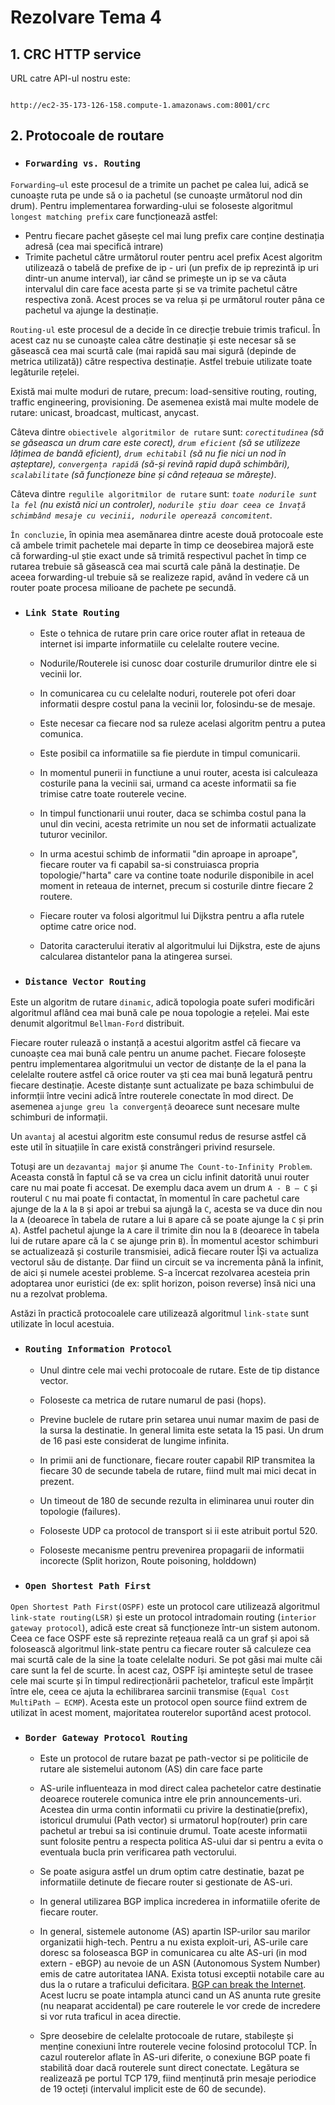 # Rezolvare Tema 4

## 1. CRC HTTP service
URL catre API-ul nostru este:
```

http://ec2-35-173-126-158.compute-1.amazonaws.com:8001/crc
```

## 2. Protocoale de routare

- ### **`Forwarding vs. Routing`**


`Forwarding–ul` este procesul de a trimite un pachet pe calea lui, adică se cunoaște ruta pe unde să o ia pachetul (se cunoaște următorul nod din drum). Pentru implementarea forwarding-ului se foloseste algoritmul `longest matching prefix` care funcționează astfel: 
-	Pentru fiecare pachet găsește cel mai lung prefix care conține destinația adresă (cea mai specifică intrare)
-	Trimite pachetul către următorul router pentru acel prefix
Acest algoritm utilizează o tabelă de prefixe de ip - uri (un prefix de ip reprezintă ip uri dintr-un anume interval), iar când se primește un ip se va căuta intervalul din care face acesta parte și se va trimite pachetul către respectiva zonă. Acest proces se va relua și pe următorul router pâna ce pachetul va ajunge la destinație.

`Routing-ul` este procesul de a decide în ce direcție trebuie trimis traficul. În acest caz nu se cunoaște calea către destinație și este necesar să se găsească cea mai scurtă cale (mai rapidă sau mai sigură (depinde de metrica utilizată)) către respectiva destinație. Astfel trebuie utilizate toate legăturile rețelei.

Există mai multe moduri de rutare, precum: load-sensitive routing, routing, traffic engineering, provisioning.
De asemenea există mai multe modele de rutare: unicast, broadcast, multicast, anycast.

Câteva dintre `obiectivele algoritmilor de rutare` sunt: *`corectitudinea` (să se găseasca un drum care este corect), `drum eficient` (să se utilizeze lățimea de bandă eficient), `drum echitabil` (să nu fie nici un nod în așteptare), `convergența rapidă` (să-și revină rapid după schimbări), `scalabilitate` (să funcționeze bine și când rețeaua se mărește)*.

Câteva dintre `regulile algoritmilor de rutare` sunt: *`toate nodurile sunt la fel` (nu există nici un controler), `nodurile știu doar ceea ce învață schimbând mesaje cu vecinii, nodurile operează concomitent`.*

`În concluzie`, în opinia mea asemănarea dintre aceste două protocoale este că ambele trimit pachetele mai departe în timp ce deosebirea majoră este că forwarding-ul știe exact unde să trimită respectivul pachet în timp ce rutarea trebuie să găsească cea mai scurtă cale până la destinație. De aceea forwarding-ul trebuie să se realizeze rapid, având în vedere că un router poate procesa milioane de pachete pe secundă.

- ### **`Link State Routing`**

  - Este o tehnica de rutare prin care orice router aflat in reteaua de internet isi imparte informatiile cu celelalte routere vecine.

  - Nodurile/Routerele isi cunosc doar costurile drumurilor dintre ele si vecinii lor.

   - In comunicarea cu cu celelalte noduri, routerele pot oferi doar informatii despre costul pana la vecinii lor, folosindu-se de mesaje.

  - Este necesar ca fiecare nod sa ruleze acelasi algoritm pentru a putea comunica.

  - Este posibil ca informatiile sa fie pierdute in timpul comunicarii.

  - In momentul punerii in functiune a unui router, acesta isi calculeaza costurile pana la vecinii sai, urmand ca aceste informatii sa fie trimise catre toate routerele vecine.

  - In timpul functionarii unui router, daca se schimba costul pana la unul din vecini, acesta retrimite un nou set de informatii actualizate tuturor vecinilor.

  - In urma acestui schimb de informatii "din aproape in aproape", fiecare router va fi capabil sa-si construiasca propria topologie/"harta" care va contine toate nodurile disponibile in acel moment in reteaua de internet, precum si costurile dintre fiecare 2 routere.

  - Fiecare router va folosi algoritmul lui Dijkstra pentru a afla rutele optime catre orice nod.
  
  - Datorita caracterului iterativ al algoritmului lui Dijkstra, este de ajuns calcularea distantelor pana la atingerea sursei.

- ### **`Distance Vector Routing`**

Este un algoritm de rutare `dinamic`, adică topologia poate suferi modificări algoritmul aflând cea mai bună cale pe noua topologie a rețelei. Mai este denumit algoritmul `Bellman-Ford` distribuit. 

Fiecare router rulează o instanță a acestui algoritm astfel că fiecare va cunoaște cea mai bună cale pentru un anume pachet. Fiecare folosește pentru implementarea algoritmului un vector de distanțe de la el pana la celelalte routere astfel că orice router va ști cea mai bună legatură pentru fiecare destinație. Aceste distanțe sunt actualizate pe baza schimbului de informții între vecini adică între routerele conectate în mod direct. De asemenea `ajunge greu la convergență` deoarece sunt necesare multe schimburi de informații.

Un `avantaj` al acestui algoritm este consumul redus de resurse astfel că este util în situațiile  în care există constrângeri privind resursele.

Totuși are un `dezavantaj major` și anume `The Count-to-Infinity Problem`. Aceasta constă în faptul că se va crea un ciclu infinit datorită unui router care nu mai poate fi accesat. De exemplu daca avem un drum `A - B – C` și routerul `C` nu mai poate fi contactat, în momentul în care pachetul care ajunge de la `A` la `B` și apoi ar trebui sa ajungă la `C`, acesta se va duce din nou la `A` (deoarece în tabela de rutare a lui `B` apare că se poate ajunge la `C` și prin `A`). Astfel pachetul ajunge la `A` care il trimite din nou la `B` (deoarece în tabela lui de rutare apare că la `C` se ajunge prin `B`). În momentul acestor schimburi se actualizează și costurile transmisiei, adică fiecare router ÎȘi va actualiza vectorul său de distanțe. Dar fiind un circuit se va incrementa până la infinit, de aici și numele acestei probleme.
S-a încercat rezolvarea acesteia prin adoptarea unor euristici (de ex: split horizon, poison reverse) însă nici una nu a rezolvat problema. 

Astăzi în practică protocoalele care utilizează algoritmul `link-state` sunt utilizate în locul acestuia.



- ### **`Routing Information Protocol`**

  - Unul dintre cele mai vechi protocoale de rutare. Este de tip distance vector.

  - Foloseste ca metrica de rutare numarul de pasi (hops).

  - Previne buclele de rutare prin setarea unui numar maxim de pasi de la sursa la destinatie. In general limita este setata la 15 pasi. Un drum de 16 pasi este considerat de lungime infinita. 

  - In primii ani de functionare, fiecare router capabil RIP transmitea la fiecare 30 de secunde tabela de rutare, fiind mult mai mici decat in prezent.

  - Un timeout de 180 de secunde rezulta in eliminarea unui router din topologie (failures).

  - Foloseste UDP ca protocol de transport si ii este atribuit portul 520.

  - Foloseste mecanisme pentru prevenirea propagarii de informatii incorecte (Split horizon, Route poisoning, holddown)

- ### **`Open Shortest Path First`**

`Open Shortest Path First(OSPF)` este un protocol care utilizează algoritmul `link-state routing(LSR)` și este un protocol intradomain routing (`interior gateway protocol`), adică este creat să funcționeze într-un sistem autonom. Ceea ce face OSPF este să reprezinte rețeaua reală ca un graf și apoi să folosească algoritmul link-state pentru ca fiecare router să calculeze cea mai scurtă cale de la sine la toate celelalte noduri. Se pot găsi mai multe căi care sunt la fel de scurte. În acest caz, OSPF își amintește setul de trasee cele mai scurte și în timpul redirecționării pachetelor, traficul este împărțit între ele, ceea ce ajuta la echilibrarea sarcinii transmise (`Equal Cost MultiPath – ECMP`).
Acesta este un protocol open source fiind extrem de utilizat în acest moment, majoritatea routerelor suportând acest protocol.


- ### **`Border Gateway Protocol Routing`**

  - Este un protocol de rutare bazat pe path-vector si pe politicile de rutare ale sistemelui autonom (AS) din care face parte

  - AS-urile influenteaza in mod direct calea pachetelor catre destinatie deoarece routerele comunica intre ele prin announcements-uri. Acestea din urma contin informatii cu privire la destinatie(prefix), istoricul drumului (Path vector) si urmatorul hop(router) prin care pachetul ar trebui sa isi continuie drumul. Toate aceste informatii sunt folosite pentru a respecta politica AS-ului dar si pentru a evita o eventuala bucla prin verificarea path vectorului.

  - Se poate asigura astfel un drum optim catre destinatie, bazat pe informatiile detinute de fiecare router si gestionate de AS-uri.

  - In general utilizarea BGP implica increderea in informatiile oferite de fiecare router.

  - In general, sistemele autonome (AS) apartin ISP-urilor sau marilor organizatii high-tech. Pentru a nu exista exploit-uri, AS-urile care doresc sa foloseasca BGP in comunicarea cu alte AS-uri (in mod extern - eBGP) au nevoie de un ASN (Autonomous System Number) emis de catre autoritatea IANA. Exista totusi exceptii notabile care au dus la o rutare a traficului deficitara.
 [BGP can break the Internet](https://www.cloudflare.com/learning/security/glossary/what-is-bgp/).
 Acest lucru se poate intampla atunci cand un AS anunta rute gresite (nu neaparat accidental) pe care routerele le vor crede de incredere si vor ruta traficul in acea directie.

  - Spre deosebire de celelalte protocoale de rutare, stabilește și menține conexiuni între routerele vecine folosind protocolul TCP. În cazul routerelor aflate în AS-uri diferite, o conexiune BGP poate fi stabilită doar dacă routerele sunt direct conectate. Legătura se realizează pe portul TCP 179, fiind menținută prin mesaje periodice de 19 octeți (intervalul implicit este de 60 de secunde).
